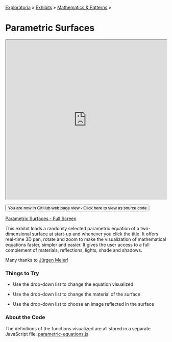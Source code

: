 [Exploratoria]( http://exploratoria.github.io ) &raquo; [Exhibits]( http://exploratoria.github.io/exhibits/ ) &raquo;
[Mathematics & Patterns]( http://exploratoria.github.io/exhibits/mathematics/ ) &raquo;

# Parametric Surfaces

<iframe src=http://exploratoria.github.io/lib/code-edit-view/code-edit-view.html#http://exploratoria.github.io/exhibits/mathematics/parametric-surfaces/parametric-surfaces.html width=100% height=500px></iframe>

<span style="display: none">_View as a web page to see the content of this iframe_</span>

<span style="display: none"> [You are now in GitHub source code view - Click here to view as a web page]( http://exploratoria.github.io/exhibits/mathematics/parametric-surfaces/index.html 'View file as a web page' ) </span>
<input type=button value="You are now in GitHub web page view - Click here to view as source code" onclick="window.location.href='https://github.com/exploratoria/exploratoria.github.io/tree/master/exhibits/mathematics/parametric-surfaces/'" />

[Parametric Surfaces - Full Screen](http://exploratoria.github.io/exhibits/mathematics/parametric-surfaces/parametric-surfaces.html)

This exhibit loads a randomly selected parametric equation of a two-dimensional surface at start-up and whenever you click the title. It offers real-time 3D pan, rotate and zoom to make the visualization of mathematical equations faster, simpler and easier. It gives the user access to a full complement of materials, reflections, lights, shade and shadows.

Many thanks to [Jürgen Meier]( http://www.3d-meier.de/ )!

### Things to Try

* Use the drop-down list to change the equation visualized

* Use the drop-down list to change the material of the surface

* Use the drop-down list to choose an image reflected in the surface 
 
### About the Code

The definitions of the functions visualized are all stored in a separate JavaScript file: [parametric-equations.js](https://github.com/exploratoria/exploratoria.github.io/tree/master/exhibits/mathematics/parametric-surfaces/js/parametric-equations.js)

